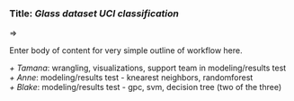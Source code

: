 ### **Title:** *Glass dataset UCI classification*
   => 
   
   Enter body of content for very simple outline of workflow here.
   
   *+ Tamana*: wrangling, visualizations, support team in modeling/results test
   *+ Anne*: modeling/results test - knearest neighbors, randomforest   
   *+ Blake*: modeling/results test - gpc, svm, decision tree (two of the three)   


   
